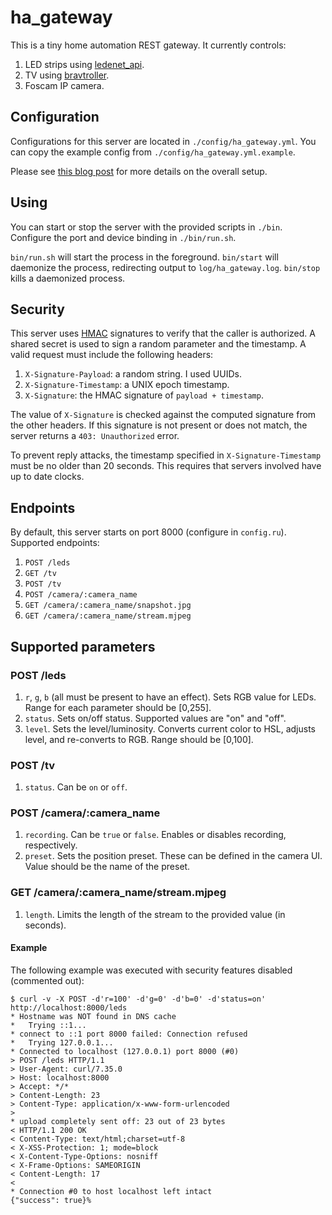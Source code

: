 # ha_gateway
This is a tiny home automation REST gateway. It currently controls:

1. LED strips using [ledenet_api](http://github.com/sidoh/ledenet_api).
2. TV using [bravtroller](http://github.com/sidoh/bravtroller).
3. Foscam IP camera.

## Configuration

Configurations for this server are located in `./config/ha_gateway.yml`. You can copy the example config from `./config/ha_gateway.yml.example`.

Please see [this blog post](http://blog.christophermullins.net/2015/10/17/cheap-alternative-to-phillips-hue-led-strip/) for more details on the overall setup.

## Using

You can start or stop the server with the provided scripts in `./bin`. Configure the port and device binding in `./bin/run.sh`.

`bin/run.sh` will start the process in the foreground. `bin/start` will daemonize the process, redirecting output to `log/ha_gateway.log`. `bin/stop` kills a daemonized process.

## Security

This server uses [HMAC](https://en.wikipedia.org/wiki/Hash-based_message_authentication_code) signatures to verify that the caller is authorized. A shared secret is used to sign a random parameter and the timestamp. A valid request must include the following headers:

1. `X-Signature-Payload`: a random string. I used UUIDs.
2. `X-Signature-Timestamp`: a UNIX epoch timestamp.
3. `X-Signature`: the HMAC signature of `payload + timestamp`.

The value of `X-Signature` is checked against the computed signature from the other headers. If this signature is not present or does not match, the server returns a `403: Unauthorized` error.

To prevent reply attacks, the timestamp specified in `X-Signature-Timestamp` must be no older than 20 seconds. This requires that servers involved have up to date clocks.

## Endpoints

By default, this server starts on port 8000 (configure in `config.ru`). Supported endpoints:

1. `POST /leds`
2. `GET /tv`
3. `POST /tv`
4. `POST /camera/:camera_name`
5. `GET /camera/:camera_name/snapshot.jpg`
6. `GET /camera/:camera_name/stream.mjpeg`

## Supported parameters 

### POST /leds

1. `r`, `g`, `b` (all must be present to have an effect). Sets RGB value for LEDs. Range for each parameter should be [0,255].
2. `status`. Sets on/off status. Supported values are "on" and "off".
3. `level`. Sets the level/luminosity. Converts current color to HSL, adjusts level, and re-converts to RGB. Range should be [0,100].

### POST /tv

1. `status`. Can be `on` or `off`.

### POST /camera/:camera\_name

1. `recording`. Can be `true` or `false`. Enables or disables recording, respectively.
2. `preset`. Sets the position preset. These can be defined in the camera UI. Value should be the name of the preset.

### GET /camera/:camera\_name/stream.mjpeg

1. `length`. Limits the length of the stream to the provided value (in seconds).

#### Example

The following example was executed with security features disabled (commented out):

```
$ curl -v -X POST -d'r=100' -d'g=0' -d'b=0' -d'status=on' http://localhost:8000/leds
* Hostname was NOT found in DNS cache
*   Trying ::1...
* connect to ::1 port 8000 failed: Connection refused
*   Trying 127.0.0.1...
* Connected to localhost (127.0.0.1) port 8000 (#0)
> POST /leds HTTP/1.1
> User-Agent: curl/7.35.0
> Host: localhost:8000
> Accept: */*
> Content-Length: 23
> Content-Type: application/x-www-form-urlencoded
>
* upload completely sent off: 23 out of 23 bytes
< HTTP/1.1 200 OK
< Content-Type: text/html;charset=utf-8
< X-XSS-Protection: 1; mode=block
< X-Content-Type-Options: nosniff
< X-Frame-Options: SAMEORIGIN
< Content-Length: 17
<
* Connection #0 to host localhost left intact
{"success": true}%
```
